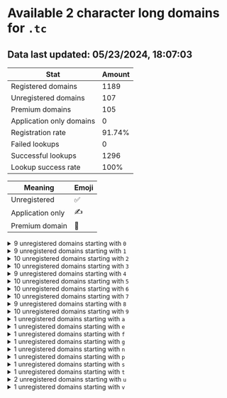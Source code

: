 # Available 2 character long domains for `.tc`

## Data last updated: 05/23/2024, 18:07:03

|Stat|Amount|
|--|--|
|Registered domains|1189|
|Unregistered domains|107|
|Premium domains|105|
|Application only domains|0|
|Registration rate|91.74%|
|Failed lookups|0|
|Successful lookups|1296|
|Lookup success rate|100%|


|Meaning|Emoji|
|--|--|
|Unregistered|:white_check_mark:|
|Application only|:writing_hand:|
|Premium domain|:gem:|

<details>
<summary>9 unregistered domains starting with <bold><code>0</code></bold></summary>

|Type|Domain|
|--|--|
|:gem:|`01.tc`|
|:gem:|`02.tc`|
|:gem:|`03.tc`|
|:gem:|`04.tc`|
|:gem:|`05.tc`|
|:gem:|`06.tc`|
|:gem:|`07.tc`|
|:gem:|`08.tc`|
|:gem:|`09.tc`|
</details>
<details>
<summary>9 unregistered domains starting with <bold><code>1</code></bold></summary>

|Type|Domain|
|--|--|
|:gem:|`10.tc`|
|:gem:|`11.tc`|
|:gem:|`12.tc`|
|:gem:|`14.tc`|
|:gem:|`15.tc`|
|:gem:|`16.tc`|
|:gem:|`17.tc`|
|:gem:|`18.tc`|
|:gem:|`19.tc`|
</details>
<details>
<summary>10 unregistered domains starting with <bold><code>2</code></bold></summary>

|Type|Domain|
|--|--|
|:gem:|`20.tc`|
|:gem:|`21.tc`|
|:gem:|`22.tc`|
|:gem:|`23.tc`|
|:gem:|`24.tc`|
|:gem:|`25.tc`|
|:gem:|`26.tc`|
|:gem:|`27.tc`|
|:gem:|`28.tc`|
|:gem:|`29.tc`|
</details>
<details>
<summary>10 unregistered domains starting with <bold><code>3</code></bold></summary>

|Type|Domain|
|--|--|
|:gem:|`30.tc`|
|:gem:|`31.tc`|
|:gem:|`32.tc`|
|:gem:|`33.tc`|
|:gem:|`34.tc`|
|:gem:|`35.tc`|
|:gem:|`36.tc`|
|:gem:|`37.tc`|
|:gem:|`38.tc`|
|:gem:|`39.tc`|
</details>
<details>
<summary>9 unregistered domains starting with <bold><code>4</code></bold></summary>

|Type|Domain|
|--|--|
|:gem:|`40.tc`|
|:gem:|`41.tc`|
|:gem:|`42.tc`|
|:gem:|`43.tc`|
|:gem:|`45.tc`|
|:gem:|`46.tc`|
|:gem:|`47.tc`|
|:gem:|`48.tc`|
|:gem:|`49.tc`|
</details>
<details>
<summary>10 unregistered domains starting with <bold><code>5</code></bold></summary>

|Type|Domain|
|--|--|
|:gem:|`50.tc`|
|:gem:|`51.tc`|
|:gem:|`52.tc`|
|:gem:|`53.tc`|
|:gem:|`54.tc`|
|:gem:|`55.tc`|
|:gem:|`56.tc`|
|:gem:|`57.tc`|
|:gem:|`58.tc`|
|:gem:|`59.tc`|
</details>
<details>
<summary>10 unregistered domains starting with <bold><code>6</code></bold></summary>

|Type|Domain|
|--|--|
|:gem:|`60.tc`|
|:gem:|`61.tc`|
|:gem:|`62.tc`|
|:gem:|`63.tc`|
|:gem:|`64.tc`|
|:gem:|`65.tc`|
|:gem:|`66.tc`|
|:gem:|`67.tc`|
|:gem:|`68.tc`|
|:gem:|`69.tc`|
</details>
<details>
<summary>10 unregistered domains starting with <bold><code>7</code></bold></summary>

|Type|Domain|
|--|--|
|:gem:|`70.tc`|
|:gem:|`71.tc`|
|:gem:|`72.tc`|
|:gem:|`73.tc`|
|:gem:|`74.tc`|
|:gem:|`75.tc`|
|:gem:|`76.tc`|
|:gem:|`77.tc`|
|:gem:|`78.tc`|
|:gem:|`79.tc`|
</details>
<details>
<summary>9 unregistered domains starting with <bold><code>8</code></bold></summary>

|Type|Domain|
|--|--|
|:gem:|`80.tc`|
|:gem:|`81.tc`|
|:gem:|`82.tc`|
|:gem:|`83.tc`|
|:gem:|`84.tc`|
|:gem:|`85.tc`|
|:gem:|`87.tc`|
|:gem:|`88.tc`|
|:gem:|`89.tc`|
</details>
<details>
<summary>10 unregistered domains starting with <bold><code>9</code></bold></summary>

|Type|Domain|
|--|--|
|:gem:|`90.tc`|
|:gem:|`91.tc`|
|:gem:|`92.tc`|
|:gem:|`93.tc`|
|:gem:|`94.tc`|
|:gem:|`95.tc`|
|:gem:|`96.tc`|
|:gem:|`97.tc`|
|:gem:|`98.tc`|
|:gem:|`99.tc`|
</details>
<details>
<summary>1 unregistered domains starting with <bold><code>a</code></bold></summary>

|Type|Domain|
|--|--|
|:gem:|`ak.tc`|
</details>
<details>
<summary>1 unregistered domains starting with <bold><code>e</code></bold></summary>

|Type|Domain|
|--|--|
|:gem:|`es.tc`|
</details>
<details>
<summary>1 unregistered domains starting with <bold><code>f</code></bold></summary>

|Type|Domain|
|--|--|
|:gem:|`fr.tc`|
</details>
<details>
<summary>1 unregistered domains starting with <bold><code>g</code></bold></summary>

|Type|Domain|
|--|--|
|:gem:|`gs.tc`|
</details>
<details>
<summary>1 unregistered domains starting with <bold><code>n</code></bold></summary>

|Type|Domain|
|--|--|
|:white_check_mark:|`nv.tc`|
</details>
<details>
<summary>1 unregistered domains starting with <bold><code>p</code></bold></summary>

|Type|Domain|
|--|--|
|:white_check_mark:|`pr.tc`|
</details>
<details>
<summary>1 unregistered domains starting with <bold><code>s</code></bold></summary>

|Type|Domain|
|--|--|
|:gem:|`so.tc`|
</details>
<details>
<summary>1 unregistered domains starting with <bold><code>t</code></bold></summary>

|Type|Domain|
|--|--|
|:gem:|`ts.tc`|
</details>
<details>
<summary>2 unregistered domains starting with <bold><code>u</code></bold></summary>

|Type|Domain|
|--|--|
|:gem:|`uk.tc`|
|:gem:|`ut.tc`|
</details>
<details>
<summary>1 unregistered domains starting with <bold><code>v</code></bold></summary>

|Type|Domain|
|--|--|
|:gem:|`vf.tc`|
</details>